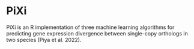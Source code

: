 # PiXi
PiXi is an R implementation of three machine learning algorithms for predicting gene expression divergence between single-copy orthologs in two species (Piya et al. 2022).
